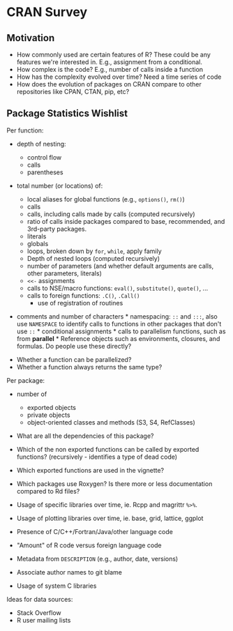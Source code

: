 # CRAN Survey

## Motivation

* How commonly used are certain features of R? These could be any features
  we're interested in. E.g., assignment from a conditional.
* How complex is the code? E.g., number of calls inside a function
* How has the complexity evolved over time? Need a time series of code
* How does the evolution of packages on CRAN compare to other repositories
  like CPAN, CTAN, pip, etc?


## Package Statistics Wishlist

Per function:

*   depth of nesting:
    +   control flow
    +   calls
    +   parentheses

*   total number (or locations) of:
    * local aliases for global functions (e.g., `options()`, `rm()`)
    + calls
    + calls, including calls made by calls (computed recursively)
    + ratio of calls inside packages compared to base, recommended, and 3rd-party packages.
    + literals
    + globals
    + loops, broken down by `for`, `while`, apply family
    + Depth of nested loops (computed recursively)
    + number of parameters (and whether default arguments are calls, other
      parameters, literals)
    + `<<-` assignments
    + calls to NSE/macro functions: `eval()`, `substitute()`, `quote()`, ...
    + calls to foreign functions: `.C()`, `.Call()`
	  + use of registration of routines
   + comments and number of characters
    * namespacing: `::` and `:::`, also use `NAMESPACE` to identify calls to
      functions in other packages that don't use `::`
    * conditional assignments
    * calls to parallelism functions, such as from __parallel__
    * Reference objects such as environments, closures, and formulas. Do
      people use these directly?

* Whether a function can be parallelized?
* Whether a function always returns the same type?

Per package:

*   number of
    * exported objects
    * private objects
    * object-oriented classes and methods (S3, S4, RefClasses)

* What are all the dependencies of this package?
* Which of the non exported functions can be called by exported functions?
  (recursively - identifies a type of dead code)
* Which exported functions are used in the vignette?
* Which packages use Roxygen? Is there more or less documentation compared
  to Rd files?
* Usage of specific libraries over time, ie. Rcpp and magrittr `%>%`.
* Usage of plotting libraries over time, ie. base, grid, lattice, ggplot
* Presence of C/C++/Fortran/Java/other language code
* "Amount" of R code versus foreign language code
* Metadata from `DESCRIPTION` (e.g., author, date, versions)
* Associate author names to git blame
* Usage of system C libraries

Ideas for data sources:

* Stack Overflow
* R user mailing lists
